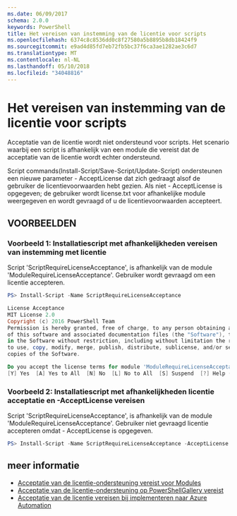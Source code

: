 ```yaml
---
ms.date: 06/09/2017
schema: 2.0.0
keywords: PowerShell
title: Het vereisen van instemming van de licentie voor scripts
ms.openlocfilehash: 6374c8c8536dd0c8f27580a5b8895b8db18424f9
ms.sourcegitcommit: e9ad4d85fd7eb72fb5bc37f6ca3ae1282ae3c6d7
ms.translationtype: MT
ms.contentlocale: nl-NL
ms.lasthandoff: 05/10/2018
ms.locfileid: "34048816"
---
```

# <a name="requiring-license-acceptance-for-scripts"></a>Het vereisen van instemming van de licentie voor scripts

Acceptatie van de licentie wordt niet ondersteund voor scripts. Het scenario waarbij een script is afhankelijk van een module die vereist dat de acceptatie van de licentie wordt echter ondersteund.

Script commands(Install-Script/Save-Script/Update-Script) ondersteunen een nieuwe parameter - AcceptLicense dat zich gedraagt alsof de gebruiker de licentievoorwaarden hebt gezien. Als niet - AcceptLicense is opgegeven; de gebruiker wordt license.txt voor afhankelijke module weergegeven en wordt gevraagd of u de licentievoorwaarden accepteert.

## <a name="examples"></a>VOORBEELDEN

### <a name="example-1-install-script-with-dependencies-requiring-license-acceptance"></a>Voorbeeld 1: Installatiescript met afhankelijkheden vereisen van instemming met licentie

Script 'ScriptRequireLicenseAcceptance', is afhankelijk van de module 'ModuleRequireLicenseAcceptance'. Gebruiker wordt gevraagd om een licentie accepteren.

```PowerShell
PS> Install-Script -Name ScriptRequireLicenseAcceptance

License Acceptance
MIT License 2.0
Copyright (c) 2016 PowerShell Team
Permission is hereby granted, free of charge, to any person obtaining a copy
of this software and associated documentation files (the "Software"), to deal
in the Software without restriction, including without limitation the rights
to use, copy, modify, merge, publish, distribute, sublicense, and/or sell
copies of the Software.

Do you accept the license terms for module 'ModuleRequireLicenseAcceptance'.
[Y] Yes  [A] Yes to All  [N] No  [L] No to All  [S] Suspend  [?] Help (default is "N"):
```

### <a name="example-2-install-script-with-dependencies-requiring-license-acceptance-and--acceptlicense"></a>Voorbeeld 2: Installatiescript met afhankelijkheden licentie acceptatie en -AcceptLicense vereisen

Script 'ScriptRequireLicenseAcceptance', is afhankelijk van de module 'ModuleRequireLicenseAcceptance'. Gebruiker niet gevraagd licentie accepteren omdat - AcceptLicense is opgegeven.

```PowerShell
PS> Install-Script -Name ScriptRequireLicenseAcceptance -AcceptLicense
```

## <a name="more-details"></a>meer informatie

- [Acceptatie van de licentie-ondersteuning vereist voor Modules](module-license-acceptance.md)
- [Acceptatie van de licentie-ondersteuning op PowerShellGallery vereist](../how-to/working-with-items/items-that-require-license-acceptance.md)
- [Acceptatie van de licentie vereisen bij implementeren naar Azure Automation](../how-to/working-with-items/deploy-to-azure-automation.md)
